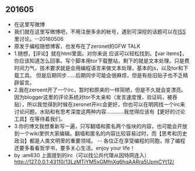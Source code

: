 ## 201605
* 在这里写微博
 * 我们就在这里写微博吧，不用注册多余的帐号，遇到可深挖的话题可以在[ISS](https://github.com/am630/am630/issues)里讨论。--20160506
* 原发于编程随想博客，也发布在了zeronet的GFW TALK
 * 1.随想，【评论】就在html里面。对你来说 应该可以轻松找到。【var items】，你应该知道怎么回事。写个脚本用tor下载整站，剩下的就是文本处理。只是费时间力气，技术要求就是会用编程语言来做文本处理，基本的js，以及tor和下载工具。 但是后期同步……后期同步可能会很麻烦，但是有些旧贴子也不乏精辟留言。 
 * 2.我在zeroent开了一个irc，暂时和原来的一样简陋，但是不久就会变漂亮。因为blogger这里的评论系统对tor不太亲和（发言速度慢，验证码，被吞贴），所以我觉得到时候在zeronet开irc会更好，你也可以在明网找一个irc来讨论问题。水贴和有思考深度这两种内容…………我觉得应该有【更好的讨论工具】在等待着我们。
 * 3.你的博文我想重新写一遍，只写翻墙和匿名两个版块的内容，也可能会开放到一个wiki里供大家编辑。翻墙和匿名的内容比较容易过时，而【思考和历史政治】都是人类文明里的重要领域。 -- 各位正在享受编程的同胞，除了编程还要多看看哲学书，要多关心生活。enjoy your life！ 
  * by :am630  上面提到的irc（可以找公共代理从因特网连入）http://127.0.0.1:43110/13LzMTjYM5xGMfnXq6hqAARra5UpmCYt12/
